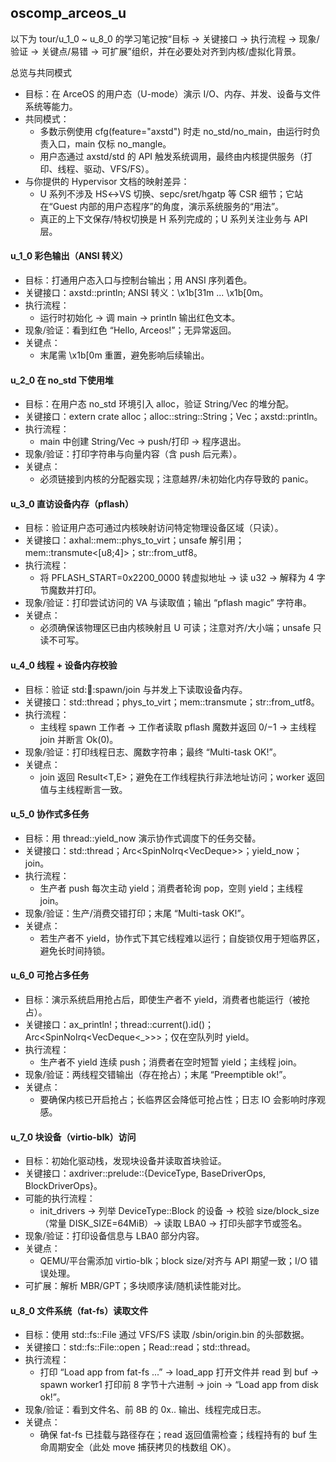 ## oscomp_arceos_u

以下为 tour/u_1_0 ~ u_8_0 的学习笔记按“目标 → 关键接口 → 执行流程 → 现象/验证 → 关键点/易错 → 可扩展”组织，并在必要处对齐到内核/虚拟化背景。

总览与共同模式
- 目标：在 ArceOS 的用户态（U-mode）演示 I/O、内存、并发、设备与文件系统等能力。
- 共同模式：
  - 多数示例使用 cfg(feature="axstd") 时走 no_std/no_main，由运行时负责入口，main 仅标 no_mangle。
  - 用户态通过 axstd/std 的 API 触发系统调用，最终由内核提供服务（打印、线程、驱动、VFS/FS）。
- 与你提供的 Hypervisor 文档的映射差异：
  - U 系列不涉及 HS↔VS 切换、sepc/sret/hgatp 等 CSR 细节；它站在“Guest 内部的用户态程序”的角度，演示系统服务的“用法”。
  - 真正的上下文保存/特权切换是 H 系列完成的；U 系列关注业务与 API 层。

#### u_1_0 彩色输出（ANSI 转义）

- 目标：打通用户态入口与控制台输出；用 ANSI 序列着色。
- 关键接口：axstd::println; ANSI 转义：\x1b[31m ... \x1b[0m。
- 执行流程：
  - 运行时初始化 → 调 main → println 输出红色文本。
- 现象/验证：看到红色 “Hello, Arceos!”；无异常返回。
- 关键点：
  - 末尾需 \x1b[0m 重置，避免影响后续输出。

#### u_2_0 在 no_std 下使用堆

- 目标：在用户态 no_std 环境引入 alloc，验证 String/Vec 的堆分配。
- 关键接口：extern crate alloc；alloc::string::String；Vec；axstd::println。
- 执行流程：
  - main 中创建 String/Vec → push/打印 → 程序退出。
- 现象/验证：打印字符串与向量内容（含 push 后元素）。
- 关键点：
  - 必须链接到内核的分配器实现；注意越界/未初始化内存导致的 panic。

#### u_3_0 直访设备内存（pflash）

- 目标：验证用户态可通过内核映射访问特定物理设备区域（只读）。
- 关键接口：axhal::mem::phys_to_virt；unsafe 解引用；mem::transmute<[u8;4]>；str::from_utf8。
- 执行流程：
  - 将 PFLASH_START=0x2200_0000 转虚拟地址 → 读 u32 → 解释为 4 字节魔数并打印。
- 现象/验证：打印尝试访问的 VA 与读取值；输出 “pflash magic” 字符串。
- 关键点：
  - 必须确保该物理区已由内核映射且 U 可读；注意对齐/大小端；unsafe 只读不可写。

#### u_4_0 线程 + 设备内存校验

- 目标：验证 std::thread::spawn/join 与并发上下读取设备内存。
- 关键接口：std::thread；phys_to_virt；mem::transmute；str::from_utf8。
- 执行流程：
  - 主线程 spawn 工作者 → 工作者读取 pflash 魔数并返回 0/−1 → 主线程 join 并断言 Ok(0)。
- 现象/验证：打印线程日志、魔数字符串；最终 “Multi-task OK!”。
- 关键点：
  - join 返回 Result<T,E>；避免在工作线程执行非法地址访问；worker 返回值与主线程断言一致。

#### u_5_0 协作式多任务

- 目标：用 thread::yield_now 演示协作式调度下的任务交替。
- 关键接口：std::thread；Arc<SpinNoIrq<VecDeque<usize>>>；yield_now；join。
- 执行流程：
  - 生产者 push 每次主动 yield；消费者轮询 pop，空则 yield；主线程 join。
- 现象/验证：生产/消费交错打印；末尾 “Multi-task OK!”。
- 关键点：
  - 若生产者不 yield，协作式下其它线程难以运行；自旋锁仅用于短临界区，避免长时间持锁。

#### u_6_0 可抢占多任务

- 目标：演示系统启用抢占后，即使生产者不 yield，消费者也能运行（被抢占）。
- 关键接口：ax_println!；thread::current().id()；Arc<SpinNoIrq<VecDeque<_>>>；仅在空队列时 yield。
- 执行流程：
  - 生产者不 yield 连续 push；消费者在空时短暂 yield；主线程 join。
- 现象/验证：两线程交错输出（存在抢占）；末尾 “Preemptible ok!”。
- 关键点：
  - 要确保内核已开启抢占；长临界区会降低可抢占性；日志 IO 会影响时序观感。

#### u_7_0 块设备（virtio-blk）访问

- 目标：初始化驱动栈，发现块设备并读取首块验证。
- 关键接口：axdriver::prelude::{DeviceType, BaseDriverOps, BlockDriverOps}。
- 可能的执行流程：
  - init_drivers → 列举 DeviceType::Block 的设备 → 校验 size/block_size（常量 DISK_SIZE=64MiB）→ 读取 LBA0 → 打印头部字节或签名。
- 现象/验证：打印设备信息与 LBA0 部分内容。
- 关键点：
  - QEMU/平台需添加 virtio-blk；block size/对齐与 API 期望一致；I/O 错误处理。
- 可扩展：解析 MBR/GPT；多块顺序读/随机读性能对比。

#### u_8_0 文件系统（fat-fs）读取文件

- 目标：使用 std::fs::File 通过 VFS/FS 读取 /sbin/origin.bin 的头部数据。
- 关键接口：std::fs::File::open；Read::read；std::thread。
- 执行流程：
  - 打印 “Load app from fat-fs ...” → load_app 打开文件并 read 到 buf → spawn worker1 打印前 8 字节十六进制 → join → “Load app from disk ok!”。
- 现象/验证：看到文件名、前 8B 的 0x.. 输出、线程完成日志。
- 关键点：
  - 确保 fat-fs 已挂载与路径存在；read 返回值需检查；线程持有的 buf 生命周期安全（此处 move 捕获拷贝的栈数组 OK）。




